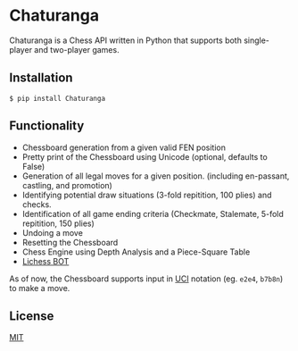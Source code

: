 # Chaturanga

Chaturanga is a Chess API written in Python that supports both single-player and two-player games.

## Installation

```
$ pip install Chaturanga
```

## Functionality

* Chessboard generation from a given valid FEN position
* Pretty print of the Chessboard using Unicode (optional, defaults to False)
* Generation of all legal moves for a given position. (including en-passant, castling, and promotion)
* Identifying potential draw situations (3-fold repitition, 100 plies) and checks.
* Identification of all game ending criteria (Checkmate, Stalemate, 5-fold repitition, 150 plies)
* Undoing a move
* Resetting the Chessboard
* Chess Engine using Depth Analysis and a Piece-Square Table
* [Lichess BOT](https://lichess.org/@/SultanKhan2)

As of now, the Chessboard supports input in [UCI](https://www.shredderchess.com/chess-info/features/uci-universal-chess-interface.html) notation (eg. `e2e4`, `b7b8n`) to make a move.

## License

[MIT](LICENSE)
